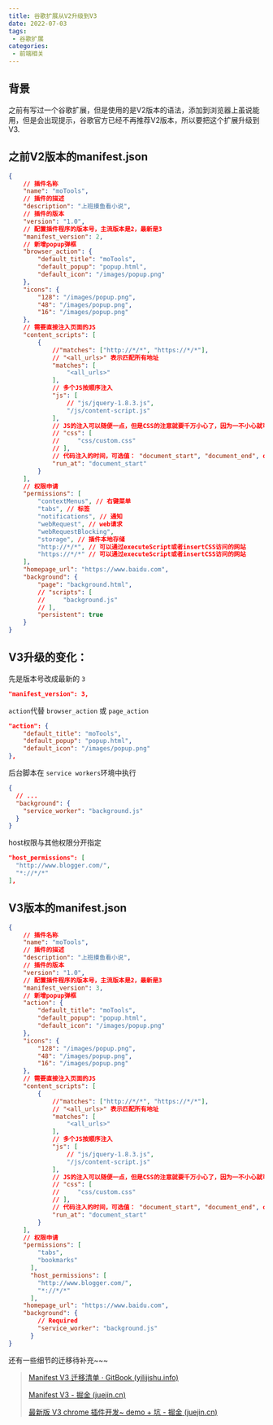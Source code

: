 ```yaml
---
title: 谷歌扩展从V2升级到V3
date: 2022-07-03
tags:
 - 谷歌扩展
categories:
 - 前端相关
---
```


## 背景

之前有写过一个谷歌扩展，但是使用的是V2版本的语法，添加到浏览器上虽说能用，但是会出现提示，谷歌官方已经不再推荐V2版本，所以要把这个扩展升级到V3.

## 之前V2版本的manifest.json

```json
{
    // 插件名称
    "name": "moTools",
    // 插件的描述
    "description": "上班摸鱼看小说",
    // 插件的版本
    "version": "1.0",
    // 配置插件程序的版本号，主流版本是2，最新是3
    "manifest_version": 2,
    // 新增popup弹框
    "browser_action": {
        "default_title": "moTools",
        "default_popup": "popup.html",
        "default_icon": "/images/popup.png"
    },
    "icons": {
        "128": "/images/popup.png",
        "48": "/images/popup.png",
        "16": "/images/popup.png"
    },
    // 需要直接注入页面的JS
    "content_scripts": [
        {
            //"matches": ["http://*/*", "https://*/*"],
            // "<all_urls>" 表示匹配所有地址
            "matches": [
                "<all_urls>"
            ],
            // 多个JS按顺序注入
            "js": [
                // "js/jquery-1.8.3.js",
                "/js/content-script.js"
            ],
            // JS的注入可以随便一点，但是CSS的注意就要千万小心了，因为一不小心就可能影响全局样式
            // "css": [
            //     "css/custom.css"
            // ],
            // 代码注入的时间，可选值： "document_start", "document_end", or "document_idle"，最后一个表示页面空闲时，默认document_idle
            "run_at": "document_start"
        }
    ],
    // 权限申请
    "permissions": [
        "contextMenus", // 右键菜单
        "tabs", // 标签
        "notifications", // 通知
        "webRequest", // web请求
        "webRequestBlocking",
        "storage", // 插件本地存储
        "http://*/*", // 可以通过executeScript或者insertCSS访问的网站
        "https://*/*" // 可以通过executeScript或者insertCSS访问的网站
    ],
    "homepage_url": "https://www.baidu.com",
    "background": {
        "page": "background.html",
        // "scripts": [
        //     "background.js"
        // ],
        "persistent": true
    }
}
```

## V3升级的变化：

先是版本号改成最新的 `3`

```json
"manifest_version": 3,
```

`action`代替 `browser_action` 或 `page_action`

```json
"action": {
    "default_title": "moTools",
    "default_popup": "popup.html",
    "default_icon": "/images/popup.png"
},
```

后台脚本在 `service workers`环境中执行

```json
{
  // ...
  "background": {
    "service_worker": "background.js"
  }
}
```

host权限与其他权限分开指定

```json
"host_permissions": [
  "http://www.blogger.com/",
  "*://*/*"
],
```

## V3版本的manifest.json

```json
{
    // 插件名称
    "name": "moTools",
    // 插件的描述
    "description": "上班摸鱼看小说",
    // 插件的版本
    "version": "1.0",
    // 配置插件程序的版本号，主流版本是2，最新是3
    "manifest_version": 3,
    // 新增popup弹框
    "action": {
        "default_title": "moTools",
        "default_popup": "popup.html",
        "default_icon": "/images/popup.png"
    },
    "icons": {
        "128": "/images/popup.png",
        "48": "/images/popup.png",
        "16": "/images/popup.png"
    },
    // 需要直接注入页面的JS
    "content_scripts": [
        {
            //"matches": ["http://*/*", "https://*/*"],
            // "<all_urls>" 表示匹配所有地址
            "matches": [
                "<all_urls>"
            ],
            // 多个JS按顺序注入
            "js": [
                // "js/jquery-1.8.3.js",
                "/js/content-script.js"
            ],
            // JS的注入可以随便一点，但是CSS的注意就要千万小心了，因为一不小心就可能影响全局样式
            // "css": [
            //     "css/custom.css"
            // ],
            // 代码注入的时间，可选值： "document_start", "document_end", or "document_idle"，最后一个表示页面空闲时，默认document_idle
            "run_at": "document_start"
        }
    ],
    // 权限申请
    "permissions": [
        "tabs",
        "bookmarks"
      ],
      "host_permissions": [
        "http://www.blogger.com/",
        "*://*/*"
      ],
    "homepage_url": "https://www.baidu.com",
    "background": {
        // Required
        "service_worker": "background.js"
      }
}
```

还有一些细节的迁移待补充~~~

> [Manifest V3 迁移清单 · GitBook (yilijishu.info)](https://doc.yilijishu.info/chrome/mv3-migration-checklist.html)
>
> [Manifest V3 - 掘金 (juejin.cn)](https://juejin.cn/post/7000363901221093412)
>
> [最新版 V3 chrome 插件开发~ demo + 坑 - 掘金 (juejin.cn)](https://juejin.cn/post/7021072232461893639)
